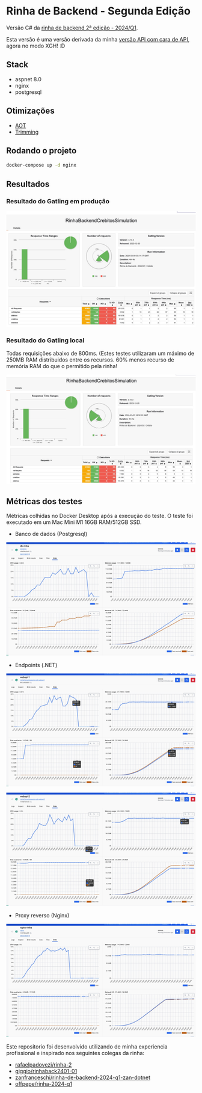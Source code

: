 ﻿# Rinha de Backend - Segunda Edição

Versão C# da [rinha de backend 2ª edição - 2024/Q1](https://github.com/zanfranceschi/rinha-de-backend-2024-q1). 

Esta versão é uma versão derivada da minha [versão API com cara de API](https://github.com/jonathanperis/rinha2-back-end-bora-dale), agora no modo XGH! :D

## Stack

- aspnet 8.0
- nginx
- postgresql

## Otimizações

- [AOT](https://learn.microsoft.com/en-us/dotnet/core/deploying/native-aot)
- [Trimming](https://learn.microsoft.com/en-us/dotnet/core/deploying/trimming/trimming-options?pivots=dotnet-8-0#trimming-framework-library-features)

## Rodando o projeto

```bash
docker-compose up -d nginx
```

## Resultados

### Resultado do Gatling em produção

![Gatling-Prod](docs/gatling-prod.jpeg)

### Resultado do Gatling local

Todas requisições abaixo de 800ms. (Estes testes utilizaram um máximo de 250MB RAM distribuidos entre os recursos. 60% menos recurso de memória RAM do que o permitido pela rinha!

![Gatling](docs/gatling.png)

## Métricas dos testes

Métricas colhidas no Docker Desktop após a execução do teste. O teste foi executado em um Mac Mini M1 16GB RAM/512GB SSD.

- Banco de dados (Postgresql)

![Banco de dados](docs/metrica-banco-de-dados.jpeg)

- Endpoints (.NET)

![Endpoint 1 da API](docs/metrica-api-endpoint-1.jpeg)

![Endpoint 1 da API](docs/metrica-api-endpoint-2.jpeg)

- Proxy reverso (Nginx)

![Proxy reverso](docs/metrica-proxy-reverso.jpeg)

Este repositorio foi desenvolvido utilizando de minha experiencia profissional e inspirado nos seguintes colegas da rinha:

- [rafaelpadovezi/rinha-2](https://github.com/rafaelpadovezi/rinha-2)
- [giggio/rinhaback2401-01](https://github.com/giggio/rinhaback2401-01)
- [zanfranceschi/rinha-de-backend-2024-q1-zan-dotnet](https://github.com/zanfranceschi/rinha-de-backend-2024-q1-zan-dotnet)
- [offpepe/rinha-2024-q1](https://github.com/offpepe/rinha-2024-q1)